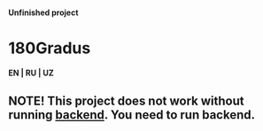 #### Unfinished project

# 180Gradus
#### EN | RU | UZ


## NOTE! This project does not work without running [backend](http://github.com). You need to run backend.
